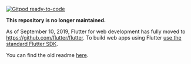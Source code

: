 [![Gitpod ready-to-code](https://img.shields.io/badge/Gitpod-ready--to--code-blue?logo=gitpod)](https://gitpod.io/#https://github.com/flutter/flutter_web)

**This repository is no longer maintained.**

As of September 10, 2019, Flutter for web development has fully moved
to https://github.com/flutter/flutter. To build web apps using Flutter
[use the standard Flutter SDK][getting started].

You can find the old readme [here](https://github.com/flutter/flutter_web/blob/master/OLD_README.md).

[getting started]: https://flutter.dev/docs/get-started/web
